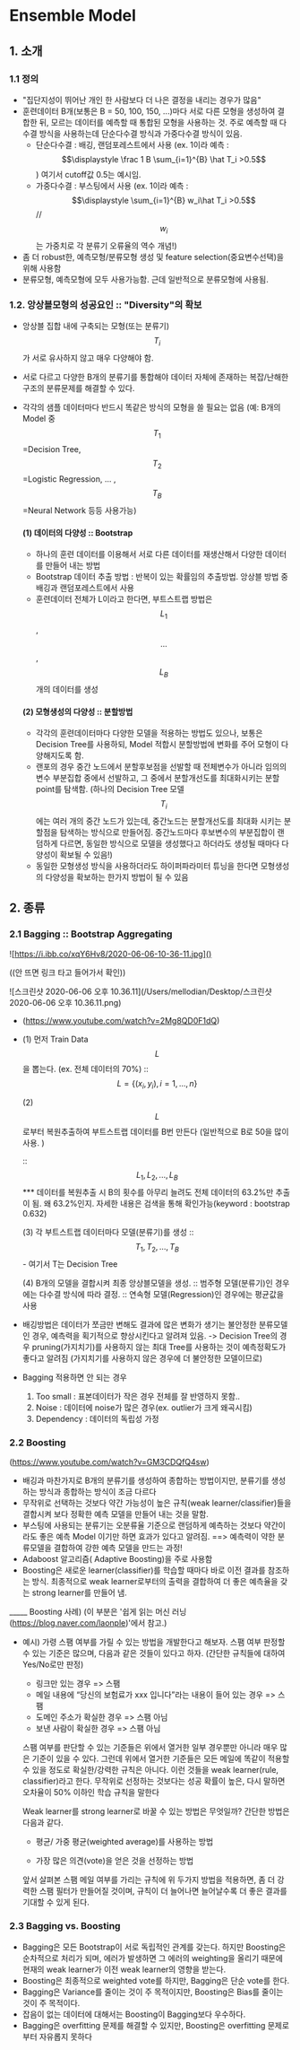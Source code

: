 # Ensemble Model

## 1. 소개

### 1.1 정의

* "집단지성이 뛰어난 개인 한 사람보다 더 나은 결정을 내리는 경우가 많음"
* 훈련데이터 B개(보통은 B = 50, 100, 150, ...)마다 서로 다른 모형을 생성하여 결합한 뒤, 모르는 데이터를 예측할 때 통합된 모형을 사용하는 것. 주로 예측할 때 다수결 방식을 사용하는데 단순다수결 방식과 가중다수결 방식이 있음. 
  - 단순다수결 : 배깅, 랜덤포레스트에서 사용 (ex. 1이라 예측 : $$\displaystyle \frac 1 B \sum_{i=1}^{B} \hat T_i >0.5$$)  여기서 cutoff값 0.5는 예시임.
  - 가중다수결 : 부스팅에서 사용 (ex. 1이라 예측 : $$\displaystyle \sum_{i=1}^{B} w_i\hat T_i >0.5$$  // $$ w_i$$는 가중치로 각 분류기 오류율의 역수 개념!)
* 좀 더 robust한, 예측모형/분류모형 생성 및 feature selection(중요변수선택)을 위해 사용함
* 분류모형, 예측모형에 모두 사용가능함. 근데 일반적으로 분류모형에 사용됨.

### 1.2. 앙상블모형의 성공요인 :: "Diversity"의 확보

* 앙상블 집합 내에 구축되는 모형(또는 분류기) $$T_i$$가 서로 유사하지 않고 매우 다양해야 함.

* 서로 다르고 다양한 B개의 분류기를 통합해야 데이터 자체에 존재하는 복잡/난해한 구조의 분류문제를 해결할 수 있다. 

* 각각의 샘플 데이터마다 반드시 똑같은 방식의 모형을 쓸 필요는 없음
  (예: B개의 Model 중 $$T_1$$=Decision Tree, $$T_2$$=Logistic Regression, ... , $$T_B$$=Neural Network 등등 사용가능)

  #### (1) 데이터의 다양성 :: Bootstrap

  * 하나의 훈련 데이터를 이용해서 서로 다른 데이터를 재생산해서 다양한 데이터를 만들어 내는 방법
  * Bootstrap 데이터 추출 방법 : 반복이 있는 확률임의 추출방법. 앙상블 방법 중 배깅과 랜덤포레스트에서 사용
  * 훈련데이터 전체가 L이라고 한다면, 부트스트랩 방법은 $$L_1$$, $$...$$ , $$ L_B$$개의 데이터를 생성

  

  #### (2) 모형생성의 다양성 :: 분할방법

  * 각각의 훈련데이터마다 다양한 모델을 적용하는 방법도 있으나, 보통은 Decision Tree를 사용하되, Model 적합시 분할방법에 변화를 주어 모형이 다양해지도록 함.
  * 랜포의 경우 중간 노드에서 분할후보점을 선발할 때 전체변수가 아니라 임의의 변수 부분집합 중에서 선발하고, 그 중에서 분할개선도를 최대화시키는 분할 point를 탐색함.
    (하나의 Decision Tree 모델 $$T_i$$에는 여러 개의 중간 노드가 있는데, 중간노드는 분할개선도를 최대화 시키는 분할점을 탐색하는 방식으로 만들어짐. 중간노드마다 후보변수의 부분집합이 랜덤하게 다르면, 동일한 방식으로 모델을 생성했다고 하더라도 생성될 때마다 다양성이 확보될 수 있음!)
  * 동일한 모형생성 방식을 사용하더라도 하이퍼파라미터 튜닝을 한다면 모형생성의 다양성을 확보하는 한가지 방법이 될 수 있음

  

## 2. 종류

### 2.1 Bagging :: Bootstrap Aggregating

![https://i.ibb.co/xqY6Hv8/2020-06-06-10-36-11.jpg]()

((안 뜨면 링크 타고 들어가서 확인))

![스크린샷 2020-06-06 오후 10.36.11](/Users/mellodian/Desktop/스크린샷 2020-06-06 오후 10.36.11.png)

* (https://www.youtube.com/watch?v=2Mg8QD0F1dQ)

* (1) 먼저 Train Data $$L$$을 뽑는다. (ex. 전체 데이터의 70%) 
  :: $$ L=\{(x_i,y_i), i = 1, ..., n\} $$ 

  (2) $$L$$로부터 복원추출하여 부트스트랩 데이터를 B번 만든다 (일반적으로 B로 50을 많이 사용. )

   :: $$L_1, L_2, ... , L_B$$
  *** 데이터를 복원추출 시 B의 횟수를 아무리 늘려도 전체 데이터의 63.2%만 추출이 됨.
  왜 63.2%인지. 자세한 내용은 검색을 통해 확인가능(keyword : bootstrap 0.632)

  (3) 각 부트스트랩 데이터마다 모델(분류기)를 생성
  :: $$T_1, T_2, ... , T_B $$ - 여기서 T는 Decision Tree

  (4) B개의 모델을 결합시켜 최종 앙상블모델을 생성. 
  :: 범주형 모델(분류기)인 경우에는 다수결 방식에 따라 결정.
  :: 연속형 모델(Regression)인 경우에는 평균값을 사용

* 배깅방법은 데이터가 쪼금만 변해도 결과에 많은 변화가 생기는 불안정한 분류모델인 경우,
  예측력을 획기적으로 향상시킨다고 알려져 있음.
  -> Decision Tree의 경우 pruning(가지치기)를 사용하지 않는 최대 Tree를 사용하는 것이 예측정확도가 좋다고 알려짐 (가지치기를 사용하지 않은 경우에 더 불안정한 모델이므로)

* Bagging 적용하면 안 되는 경우
  1) Too small : 표본데이터가 작은 경우 전체를 잘 반영하지 못함..
  2) Noise : 데이터에 noise가 많은 경우(ex. outlier가 크게 왜곡시킴)
  3) Dependency : 데이터의 독립성 가정

### 2.2 Boosting

(https://www.youtube.com/watch?v=GM3CDQfQ4sw)

- 배깅과 마찬가지로 B개의 분류기를 생성하여 종합하는 방법이지만, 분류기를 생성하는 방식과 종합하는 방식이 조금 다르다
- 무작위로 선택하는 것보다 약간 가능성이 높은 규칙(weak learner/classifier)들을 결합시켜 보다 정확한 예측 모델을 만들어 내는 것을 말함. 
- 부스팅에 사용되는 분류기는 오분류율 기준으로 랜덤하게 예측하는 것보다 약간이라도 좋은 예측 Model 이기만 하면 효과가 있다고 알려짐. ==> 예측력이 약한 분류모델을 결합하여 강한 예측 모델을 만드는 과정!
- Adaboost 알고리즘( Adaptive Boosting)을 주로 사용함
- Boosting은 새로운 learner(classifier)를 학습할 때마다 바로 이전 결과를 참조하는 방식.
  최종적으로 weak learner로부터의 출력을 결합하여 더 좋은 예측율을 갖는 strong learner를 만들어 냄.

_____ Boosting 사례) (이 부분은 '쉽게 읽는 머신 러닝(https://blog.naver.com/laonple)'에서 참고.)

- 예시) 가령 스팸 여부를 가릴 수 있는 방법을 개발한다고 해보자. 스팸 여부 판정할 수 있는 기준은 많으며, 다음과 같은 것들이 있다고 하자. (간단한 규칙들에 대하여 Yes/No로만 판정)

  - 링크만 있는 경우 => 스팸
  - 메일 내용에 “당신의 보험료가 xxx 입니다”라는 내용이 들어 있는 경우 => 스팸
  - 도메인 주소가 확실한 경우 => 스팸 아님
  - 보낸 사람이 확실한 경우 => 스팸 아님

  스팸 여부를 판단할 수 있는 기준들은 위에서 열거한 일부 경우뿐만 아니라 매우 많은 기준이 있을 수 있다. 그런데 위에서 열거한 기준들은 모든 메일에 똑같이 적용할 수 있을 정도로 확실한/강력한 규칙은 아니다. 이런 것들을 weak learner(rule, classifier)라고 한다. 무작위로 선정하는 것보다는 성공 확률이 높은, 다시 말하면 오차율이 50% 이하인 학습 규칙을 말한다


  Weak learner를 strong learner로 바꿀 수 있는 방법은 무엇일까? 간단한 방법은 다음과 같다.

  - 평균/ 가중 평균(weighted average)를 사용하는 방법

  - 가장 많은 의견(vote)을 얻은 것을 선정하는 방법

    

  앞서 살펴본 스팸 메일 여부를 가리는 규칙에 위 두가지 방법을 적용하면, 좀 더 강력한 스팸 필터가 만들어질 것이며, 규칙이 더 늘어나면 늘어날수록 더 좋은 결과를 기대할 수 있게 된다.

### 2.3 Bagging vs. Boosting

- Bagging은 모든 Bootstrap이 서로 독립적인 관계를 갖는다. 하지만 Boosting은 순차적으로 처리가 되며, 에러가 발생하면 그 에러의 weighting을 올리기 때문에 현재의 weak learner가 이전 weak learner의 영향을 받는다.
- Boosting은 최종적으로 weighted vote를 하지만, Bagging은 단순 vote를 한다.
- Bagging은 Variance를 줄이는 것이 주 목적이지만, Boosting은 Bias를 줄이는 것이 주 목적이다. 
- 잡음이 없는 데이터에 대해서는 Boosting이 Bagging보다 우수하다.
- Bagging은 overfitting 문제를 해결할 수 있지만, Boosting은 overfitting 문제로부터 자유롭지 못하다
